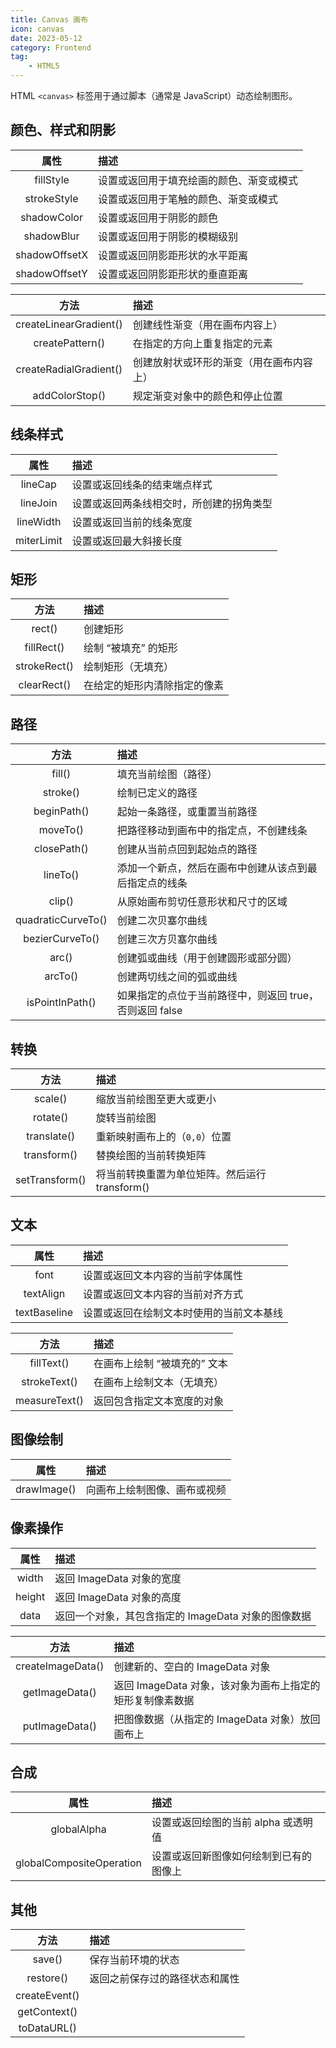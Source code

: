 ```yaml
---
title: Canvas 画布
icon: canvas
date: 2023-05-12
category: Frontend
tag:
    - HTML5
---
```


HTML `<canvas>` 标签用于通过脚本（通常是 JavaScript）动态绘制图形。

## 颜色、样式和阴影

|  属性  |  描述  |
|  :----:  |  :----  |
|  fillStyle  |  设置或返回用于填充绘画的颜色、渐变或模式  |
|  strokeStyle  |  设置或返回用于笔触的颜色、渐变或模式  |
|  shadowColor  |  设置或返回用于阴影的颜色  |
|  shadowBlur  |  设置或返回用于阴影的模糊级别  |
|  shadowOffsetX  |  设置或返回阴影距形状的水平距离  |
|  shadowOffsetY  |  设置或返回阴影距形状的垂直距离  |

|  方法  |  描述  |
|  :----:  |  :----  |
|  createLinearGradient()  |  创建线性渐变（用在画布内容上）  |
|  createPattern()  |  在指定的方向上重复指定的元素  |
|  createRadialGradient()  |  创建放射状或环形的渐变（用在画布内容上）  |
|  addColorStop()  |  规定渐变对象中的颜色和停止位置  |

## 线条样式

|  属性  |  描述  |
|  :----:  |  :----  |
|  lineCap  |  设置或返回线条的结束端点样式  |
|  lineJoin  |  设置或返回两条线相交时，所创建的拐角类型  |
|  lineWidth  |  设置或返回当前的线条宽度  |
|  miterLimit  |  设置或返回最大斜接长度  |

## 矩形

|  方法  |  描述  |
|  :----:  |  :----  |
|  rect()  |  创建矩形  |
|  fillRect()  |  绘制 “被填充” 的矩形  |
|  strokeRect()  |  绘制矩形（无填充）  |
|  clearRect()  |  在给定的矩形内清除指定的像素  |

## 路径

|  方法  |  描述  |
|  :----:  |  :----  |
|  fill()  |  填充当前绘图（路径）  |
|  stroke()  |  绘制已定义的路径  |
|  beginPath()  |  起始一条路径，或重置当前路径  |
|  moveTo()  |  把路径移动到画布中的指定点，不创建线条  |
|  closePath()  |  创建从当前点回到起始点的路径  |
|  lineTo()  |  添加一个新点，然后在画布中创建从该点到最后指定点的线条  |
|  clip()  |  从原始画布剪切任意形状和尺寸的区域  |
|  quadraticCurveTo()  |  创建二次贝塞尔曲线  |
|  bezierCurveTo()  |  创建三次方贝塞尔曲线  |
|  arc()  |  创建弧或曲线（用于创建圆形或部分圆）  |
|  arcTo()  |  创建两切线之间的弧或曲线  |
|  isPointInPath()  |  如果指定的点位于当前路径中，则返回 true，否则返回 false  |

## 转换

|  方法  |  描述  |
|  :----:  |  :----  |
|  scale()  |  缩放当前绘图至更大或更小  |
|  rotate()  |  旋转当前绘图  |
|  translate()  |  重新映射画布上的（`0,0`）位置  |
|  transform()  |  替换绘图的当前转换矩阵  |
|  setTransform()  |  将当前转换重置为单位矩阵。然后运行 transform()  |

## 文本

|  属性  |  描述  |
|  :----:  |  :----  |
|  font  |  设置或返回文本内容的当前字体属性  |
|  textAlign  |  设置或返回文本内容的当前对齐方式  |
|  textBaseline  |  设置或返回在绘制文本时使用的当前文本基线  |

|  方法  |  描述  |
|  :----:  |  :----  |
|  fillText()  |  在画布上绘制 “被填充的” 文本  |
|  strokeText()  |  在画布上绘制文本（无填充）  |
|  measureText()  |  返回包含指定文本宽度的对象  |

## 图像绘制

|  属性  |  描述  |
|  :----:  |  :----  |
|  drawImage()  |  向画布上绘制图像、画布或视频  |

## 像素操作

|  属性  |  描述  |
|  :----:  |  :----  |
|  width  |  返回 ImageData 对象的宽度  |
|  height  |  返回 ImageData 对象的高度  |
|  data  |  返回一个对象，其包含指定的 ImageData 对象的图像数据  |

|  方法  |  描述  |
|  :----:  |  :----  |
|  createImageData()  |  创建新的、空白的 ImageData 对象  |
|  getImageData()  |  返回 ImageData 对象，该对象为画布上指定的矩形复制像素数据  |
|  putImageData()  |  把图像数据（从指定的 ImageData 对象）放回画布上  |

## 合成

|  属性  |  描述  |
|  :----:  |  :----  |
|  globalAlpha  |  设置或返回绘图的当前 alpha 或透明值  |
|  globalCompositeOperation  |  设置或返回新图像如何绘制到已有的图像上  |

## 其他

|  方法  |  描述  |
|  :----:  |  :----  |
|  save()  |  保存当前环境的状态  |
|  restore()  |  返回之前保存过的路径状态和属性  |
|  createEvent()  |     |
|  getContext()  |     |
|  toDataURL()  |     |

